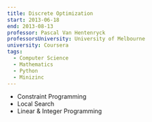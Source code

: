 ```yaml
---
title: Discrete Optimization
start: 2013-06-18
end: 2013-08-13
professor: Pascal Van Hentenryck
professorsUniversity: University of Melbourne
university: Coursera
tags:
  - Computer Science
  - Mathematics
  - Python
  - Minizinc
---
```

- Constraint Programming
- Local Search
- Linear &amp; Integer Programming
